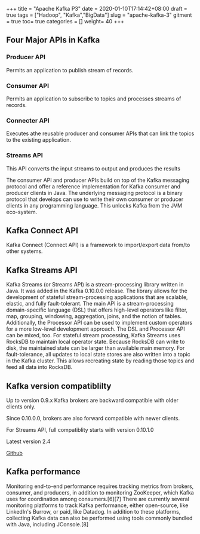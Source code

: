 +++
title = "Apache Kafka P3"
date = 2020-01-10T17:14:42+08:00
draft = true
tags = ["Hadoop", "Kafka","BigData"]
slug = "apache-kafka-3"
gitment = true
toc= true
categories = []
weight= 40
+++

## Four Major APIs in Kafka

### Producer API

Permits an application to publish stream of records.

### Consumer API

Permits an application to subscribe to topics and processes streams of records.

### Connecter API

Executes athe reusable producer and consumer APIs that can link the topics to the existing application.

### Streams API

This API converts the input streams to output and produces the results

The consumer API and producer APIs build on top of the Kafka messaging protocol and offer a reference implementation for Kafka consumer and producer clients in Java. The underlying messaging protocol is a binary protocol that develops can use to write their own consumer or producer clients in any programming language. This unlocks Kafka from the JVM eco-system.

## Kafka Connect API

Kafka Connect (Connect API) is a framework to import/export data from/to other systems.

## Kafka Streams API

Kafka Streams (or Streams API) is a stream-processing library written in Java. It was added in the Kafka 0.10.0.0 release. The library allows for the development of stateful stream-processing applications that are scalable, elastic, and fully fault-tolerant. The main API is a stream-processing domain-specific language (DSL) that offers high-level operators like filter, map, grouping, windowing, aggregation, joins, and the notion of tables. Additionally, the Processor API can be used to implement custom operators for a more low-level development approach. The DSL and Processor API can be mixed, too. For stateful stream processing, Kafka Streams uses RocksDB to maintain local operator state. Because RocksDB can write to disk, the maintained state can be larger than available main memory. For fault-tolerance, all updates to local state stores are also written into a topic in the Kafka cluster. This allows recreating state by reading those topics and feed all data into RocksDB.

## Kafka version compatiblilty

Up to version 0.9.x Kafka brokers are backward compatible with older clients only.

Since 0.10.0.0, brokers are also forward compatible with newer clients.

For Streams API, full compatiblity starts with version 0.10.1.0

Latest version 2.4

[Github](https://github.com/apache/kafka)

## Kafka performance

Monitoring end-to-end performance requires tracking metrics from brokers, consumer, and producers, in addition to monitoring ZooKeeper, which Kafka uses for coordination among consumers.[6][7] There are currently several monitoring platforms to track Kafka performance, either open-source, like LinkedIn's Burrow, or paid, like Datadog. In addition to these platforms, collecting Kafka data can also be performed using tools commonly bundled with Java, including JConsole.[8]
